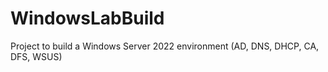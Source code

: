 # WindowsLabBuild
Project to build a Windows Server 2022 environment (AD, DNS, DHCP, CA, DFS, WSUS)
